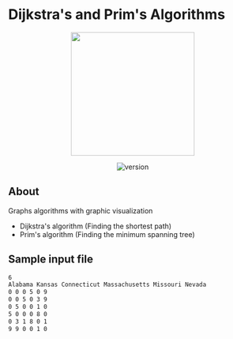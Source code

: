 # Dijkstra's and Prim's Algorithms
<p align="center">
  <img src="https://i.ibb.co/QfwMVfz/graphs.png" width="250">
</p>
<p align="center">
  <img src="https://img.shields.io/badge/version-1.0.0-black.svg" alt="version">
</p>

## About
Graphs algorithms with graphic visualization
- Dijkstra's algorithm (Finding the shortest path)
- Prim's algorithm (Finding the minimum spanning tree)

## Sample input file
```bash
6
Alabama Kansas Connecticut Massachusetts Missouri Nevada
0 0 0 5 0 9
0 0 5 0 3 9
0 5 0 0 1 0
5 0 0 0 8 0
0 3 1 8 0 1
9 9 0 0 1 0
```
